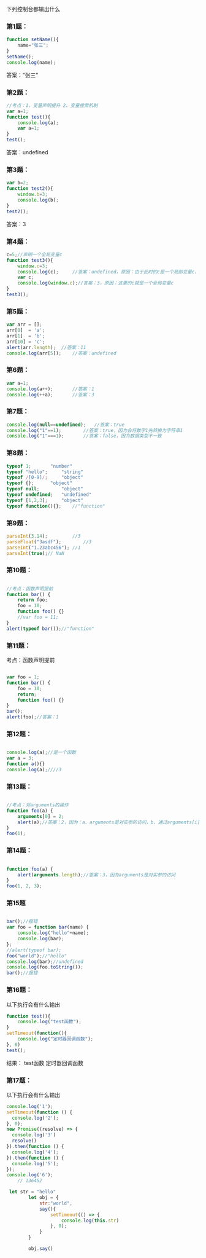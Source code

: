下列控制台都输出什么

### 第1题：

```js
function setName(){
	name="张三";
}
setName();
console.log(name);
```

答案："张三"

### 第2题：

```js
//考点：1、变量声明提升 2、变量搜索机制
var a=1;
function test(){
	console.log(a);
	var a=1;
}
test();
```

答案：undefined

### 第3题：

```js
var b=2;
function test2(){
	window.b=3;
	console.log(b);
}
test2();
```

答案：3

### 第4题：

```js
c=5;//声明一个全局变量c
function test3(){
	window.c=3;
	console.log(c);		//答案：undefined，原因：由于此时的c是一个局部变量c，并且没有被赋值
	var c;
	console.log(window.c);//答案：3，原因：这里的c就是一个全局变量c
}
test3();
```

### 第5题：

```js
var arr = [];
arr[0]  = 'a';
arr[1]  = 'b';
arr[10] = 'c';
alert(arr.length);	//答案：11
console.log(arr[5]);	//答案：undefined
```

### 第6题：

```js
var a=1;
console.log(a++);		//答案：1
console.log(++a);		//答案：3
```

### 第7题：

```js
console.log(null==undefined);	//答案：true
console.log("1"==1);		//答案：true，因为会将数字1先转换为字符串1
console.log("1"===1);		//答案：false，因为数据类型不一致
```

### 第8题：

```js
typeof 1;		"number"
typeof "hello";		"string"
typeof /[0-9]/;		"object"
typeof {};		"object"
typeof null;		"object"
typeof undefined;	"undefined"
typeof [1,2,3];		"object"
typeof function(){};	//"function"
```

### 第9题：

```js
parseInt(3.14);			//3
parseFloat("3asdf");		//3
parseInt("1.23abc456"); //1
parseInt(true);// NaN
```

### 第10题：

```js

//考点：函数声明提前
function bar() {
    return foo;
    foo = 10;
    function foo() {}
    //var foo = 11;
}
alert(typeof bar());//"function"
```

### 第11题：

考点：函数声明提前

```js

var foo = 1;
function bar() {
	foo = 10;
	return;
	function foo() {}
}
bar();
alert(foo);//答案：1
```

### 第12题：

```js

console.log(a);//是一个函数
var a = 3;
function a(){}
console.log(a);////3
```

### 第13题：

```js

//考点：对arguments的操作
function foo(a) {
    arguments[0] = 2;
    alert(a);//答案：2，因为：a、arguments是对实参的访问，b、通过arguments[i]可以修改指定实参的值
}
foo(1);
```

### 第14题：

```js

function foo(a) {
    alert(arguments.length);//答案：3，因为arguments是对实参的访问
}
foo(1, 2, 3);
```

### 第15题

```js

bar();//报错
var foo = function bar(name) {
	console.log("hello"+name);
	console.log(bar);
};
//alert(typeof bar);
foo("world");//"hello"
console.log(bar);//undefined
console.log(foo.toString());
bar();//报错
```

### 第16题：

以下执行会有什么输出

```js
function test(){
	console.log("test函数");
}
setTimeout(function(){
	console.log("定时器回调函数");
}, 0)
test();
```

结果：
test函数
定时器回调函数

### 第17题：

以下执行会有什么输出

```javascript
console.log('1');
setTimeout(function () {
  console.log('2');
}, 0);
new Promise((resolve) => {
  console.log('3')
  resolve()
}).then(function () {
  console.log('4');
}).then(function () {
  console.log('5');
});
console.log('6');
    // 136452
```



```js
 let str = "hello"
        let obj = {
            str:"world",
            say(){
                setTimeout(() => {
                    console.log(this.str)
                }, 0);
            }
        }

        obj.say()
```

